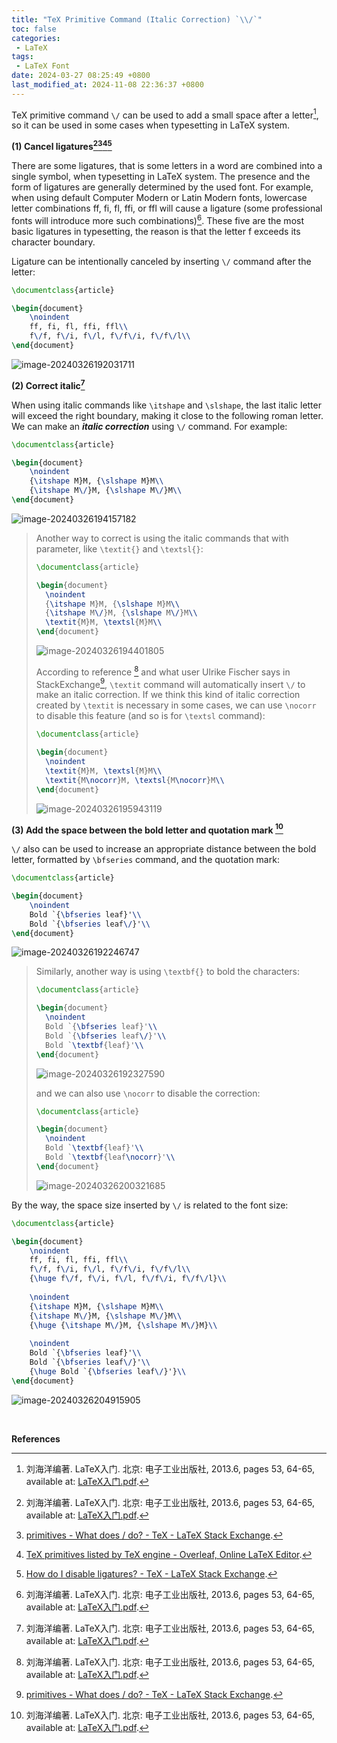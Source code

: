 ```yaml
---
title: "TeX Primitive Command (Italic Correction) `\\/`"
toc: false
categories:
 - LaTeX
tags:
 - LaTeX Font
date: 2024-03-27 08:25:49 +0800
last_modified_at: 2024-11-08 22:36:37 +0800
---
```


TeX primitive command `\/` can be used to add a small space after a letter[^1], so it can be used in some cases when typesetting in LaTeX system.

**(1) Cancel ligatures[^1][^2][^3][^4]**

There are some ligatures, that is some letters in a word are combined into a single symbol, when typesetting in LaTeX system. The presence and the form of ligatures are generally determined by the used font. For example, when using default Computer Modern or Latin Modern fonts, lowercase letter combinations $\text{ff}$, $\text{fi}$, $\text{fl}$, $\text{ffi}$, or $\text{ffl}$ will cause a ligature (some professional fonts will introduce more such combinations)[^1]. These five are the most basic ligatures in typesetting, the reason is that the letter $\text{f}$ exceeds its character boundary.

Ligature can be intentionally canceled by inserting `\/` command after the letter:

```latex
\documentclass{article}

\begin{document}
	\noindent
	ff, fi, fl, ffi, ffl\\
	f\/f, f\/i, f\/l, f\/f\/i, f\/f\/l\\
\end{document}
```

![image-20240326192031711](https://raw.githubusercontent.com/HelloWorld-1017/blog-images/main/imgs/202403261920848.png)

**(2) Correct italic[^1]**

When using italic commands like `\itshape` and `\slshape`, the last italic letter will exceed the right boundary, making it close to the following roman letter. We can make an ***italic correction*** using `\/` command. For example:

```latex
\documentclass{article}

\begin{document}
	\noindent
	{\itshape M}M, {\slshape M}M\\
	{\itshape M\/}M, {\slshape M\/}M\\
\end{document}
```

![image-20240326194157182](https://raw.githubusercontent.com/HelloWorld-1017/blog-images/main/imgs/202403261942273.png)

> Another way to correct is using the italic commands that with parameter, like `\textit{}` and `\textsl{}`: 
>
> ```latex
> \documentclass{article}
> 
> \begin{document}
> 	\noindent
> 	{\itshape M}M, {\slshape M}M\\
> 	{\itshape M\/}M, {\slshape M\/}M\\
> 	\textit{M}M, \textsl{M}M\\
> \end{document}
> ```
>
> ![image-20240326194401805](https://raw.githubusercontent.com/HelloWorld-1017/blog-images/main/imgs/202403261944875.png)
>
> According to reference [^1] and what user Ulrike Fischer says in StackExchange[^2], `\textit` command will automatically insert `\/` to make an italic correction. If we think this kind of italic correction created by `\textit` is necessary in some cases, we can use `\nocorr` to disable this feature (and so is for `\textsl` command):
>
> ```latex
> \documentclass{article}
> 
> \begin{document}
> 	\noindent
> 	\textit{M}M, \textsl{M}M\\
> 	\textit{M\nocorr}M, \textsl{M\nocorr}M\\
> \end{document}
> ```
>
> ![image-20240326195943119](https://raw.githubusercontent.com/HelloWorld-1017/blog-images/main/imgs/202403261959216.png)

**(3) Add the space between the bold letter and quotation mark [^1]**

`\/` also can be used to increase an appropriate distance between the bold letter, formatted by `\bfseries` command, and the quotation mark:

```latex
\documentclass{article}

\begin{document}
	\noindent
	Bold `{\bfseries leaf}'\\
	Bold `{\bfseries leaf\/}'\\
\end{document}
```

![image-20240326192246747](https://raw.githubusercontent.com/HelloWorld-1017/blog-images/main/imgs/202403261922809.png)

> Similarly, another way is using `\textbf{}` to bold the characters:
>
> ```latex
> \documentclass{article}
> 
> \begin{document}
> 	\noindent 
> 	Bold `{\bfseries leaf}'\\
> 	Bold `{\bfseries leaf\/}'\\
> 	Bold `\textbf{leaf}'\\
> \end{document}
> ```
>
> ![image-20240326192327590](https://raw.githubusercontent.com/HelloWorld-1017/blog-images/main/imgs/202403261923666.png)
>
> and we can also use `\nocorr` to disable the correction:
>
> ```latex
> \documentclass{article}
> 
> \begin{document}
> 	\noindent 
> 	Bold `\textbf{leaf}'\\
> 	Bold `\textbf{leaf\nocorr}'\\
> \end{document}
> ```
>
> ![image-20240326200321685](https://raw.githubusercontent.com/HelloWorld-1017/blog-images/main/imgs/202403262003790.png)

By the way, the space size inserted by `\/` is related to the font size:

```latex
\documentclass{article}

\begin{document}
	\noindent
	ff, fi, fl, ffi, ffl\\
	f\/f, f\/i, f\/l, f\/f\/i, f\/f\/l\\
	{\huge f\/f, f\/i, f\/l, f\/f\/i, f\/f\/l}\\
	
	\noindent
	{\itshape M}M, {\slshape M}M\\
	{\itshape M\/}M, {\slshape M\/}M\\
	{\huge {\itshape M\/}M, {\slshape M\/}M}\\
	
	\noindent
	Bold `{\bfseries leaf}'\\
	Bold `{\bfseries leaf\/}'\\
	{\huge Bold `{\bfseries leaf\/}'}\\
\end{document}
```

![image-20240326204915905](https://raw.githubusercontent.com/HelloWorld-1017/blog-images/main/imgs/202403262049031.png)

<br>

**References**

[^1]: 刘海洋编著. LaTeX入门. 北京: 电子工业出版社, 2013.6, pages 53, 64-65, available at: [LaTeX入门.pdf](https://yun.weicheng.men/Book/LaTeX%E5%85%A5%E9%97%A8.pdf).

[^2]: [primitives - What does \/ do? - TeX - LaTeX Stack Exchange](https://tex.stackexchange.com/questions/231093/what-does-do).
[^3]: [TeX primitives listed by TeX engine - Overleaf, Online LaTeX Editor](https://www.overleaf.com/learn/latex/TeX_primitives_listed_by_TeX_engine).
[^4]: [How do I disable ligatures? - TeX - LaTeX Stack Exchange](https://tex.stackexchange.com/questions/439651/how-do-i-disable-ligatures).



